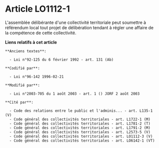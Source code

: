 # Article LO1112-1

L'assemblée délibérante d'une collectivité territoriale peut soumettre à référendum local tout projet de délibération tendant
à régler une affaire de la compétence de cette collectivité.

**Liens relatifs à cet article**

	**Anciens textes**:

	  - Loi n°92-125 du 6 février 1992 - art. 131 (Ab)

	**Codifié par**:

	  - Loi n°96-142 1996-02-21

	**Modifié par**:

	  - Loi n°2003-705 du 1 août 2003 - art. 1 () JORF 2 août 2003

	**Cité par**:

	  - Code des relations entre le public et l'adminis... - art. L135-1 (V)
	  - Code général des collectivités territoriales - art. L1722-1 (M)
	  - Code général des collectivités territoriales - art. L1781-2 (T)
	  - Code général des collectivités territoriales - art. L1791-2 (M)
	  - Code général des collectivités territoriales - art. L2573-5 (V)
	  - Code général des collectivités territoriales - art. LO1112-3 (V)
	  - Code général des collectivités territoriales - art. LO6142-1 (VT)
